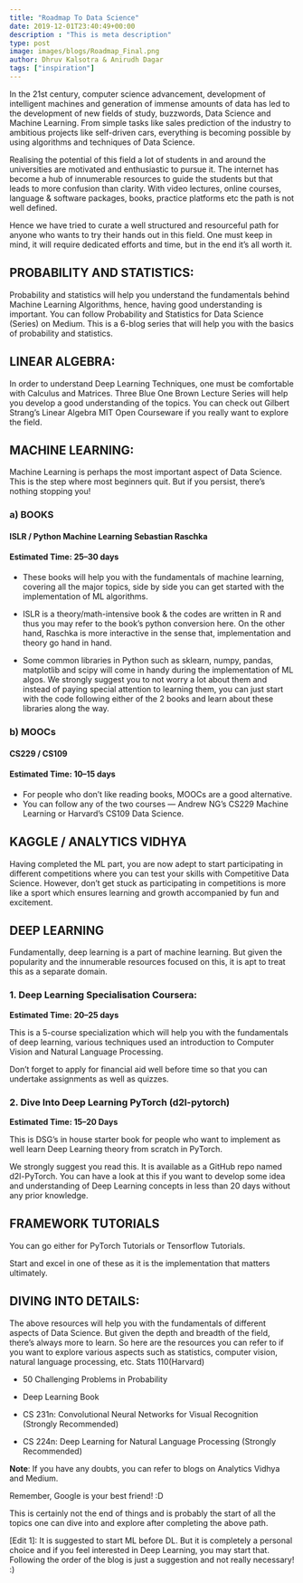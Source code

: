 ```yaml
---
title: "Roadmap To Data Science"
date: 2019-12-01T23:40:49+00:00
description : "This is meta description"
type: post
image: images/blogs/Roadmap_Final.png
author: Dhruv Kalsotra & Anirudh Dagar
tags: ["inspiration"]
---
```


In the 21st century, computer science advancement, development of intelligent machines and generation of immense amounts of data has led to the development of new fields of study, buzzwords, Data Science and Machine Learning. From simple tasks like sales prediction of the industry to ambitious projects like self-driven cars, everything is becoming possible by using algorithms and techniques of Data Science.

Realising the potential of this field a lot of students in and around the universities are motivated and enthusiastic to pursue it. The internet has become a hub of innumerable resources to guide the students but that leads to more confusion than clarity. With video lectures, online courses, language & software packages, books, practice platforms etc the path is not well defined.

Hence we have tried to curate a well structured and resourceful path for anyone who wants to try their hands out in this field. One must keep in mind, it will require dedicated efforts and time, but in the end it’s all worth it.

## PROBABILITY AND STATISTICS:

Probability and statistics will help you understand the fundamentals behind Machine Learning Algorithms, hence, having good understanding is important. You can follow Probability and Statistics for Data Science (Series) on Medium. This is a 6-blog series that will help you with the basics of probability and statistics.


## LINEAR ALGEBRA:
In order to understand Deep Learning Techniques, one must be comfortable with Calculus and Matrices. Three Blue One Brown Lecture Series will help you develop a good understanding of the topics. You can check out Gilbert Strang’s Linear Algebra MIT Open Courseware if you really want to explore the field.


## MACHINE LEARNING:
Machine Learning is perhaps the most important aspect of Data Science. This is the step where most beginners quit. But if you persist, there’s nothing stopping you!


### a) BOOKS

#### ISLR / Python Machine Learning Sebastian Raschka

#### Estimated Time: 25–30 days

* These books will help you with the fundamentals of machine learning, covering all the major topics, side by side you can get started with the implementation of ML algorithms.

* ISLR is a theory/math-intensive book & the codes are written in R and thus you may refer to the book’s python conversion here. On the other hand, Raschka is more interactive in the sense that, implementation and theory go hand in hand.

* Some common libraries in Python such as sklearn, numpy, pandas, matplotlib and scipy will come in handy during the implementation of ML algos. We strongly suggest you to not worry a lot about them and instead of paying special attention to learning them, you can just start with the code following either of the 2 books and learn about these libraries along the way.


### b) MOOCs

#### CS229 / CS109

#### Estimated Time: 10–15 days

* For people who don’t like reading books, MOOCs are a good alternative.
* You can follow any of the two courses — Andrew NG’s CS229 Machine Learning or Harvard’s CS109 Data Science.


## KAGGLE / ANALYTICS VIDHYA

Having completed the ML part, you are now adept to start participating in different competitions where you can test your skills with Competitive Data Science. However, don’t get stuck as participating in competitions is more like a sport which ensures learning and growth accompanied by fun and excitement.


## DEEP LEARNING

Fundamentally, deep learning is a part of machine learning. But given the popularity and the innumerable resources focused on this, it is apt to treat this as a separate domain.

### 1. Deep Learning Specialisation Coursera:

<b>Estimated Time: 20–25 days</b>
		
This is a 5-course specialization which will help you with the fundamentals of deep learning, various techniques used an introduction to Computer Vision and Natural Language Processing.
	
Don’t forget to apply for financial aid well before time so that you can undertake assignments as well as quizzes.
	
### 2. Dive Into Deep Learning PyTorch (d2l-pytorch)
	
<b>Estimated Time: 15–20 Days</b>
		
This is DSG’s in house starter book for people who want to implement as well learn Deep Learning theory from scratch in PyTorch.
	
We strongly suggest you read this. It is available as a GitHub repo named d2l-PyTorch. You can have a look at this if you want to develop some idea and understanding of Deep Learning concepts in less than 20 days without any prior knowledge.


## FRAMEWORK TUTORIALS

You can go either for PyTorch Tutorials or Tensorflow Tutorials.

Start and excel in one of these as it is the implementation that matters ultimately.


## DIVING INTO DETAILS:

The above resources will help you with the fundamentals of different aspects of Data Science. But given the depth and breadth of the field, there’s always more to learn. So here are the resources you can refer to if you want to explore various aspects such as statistics, computer vision, natural language processing, etc.
Stats 110(Harvard)

* 50 Challenging Problems in Probability

* Deep Learning Book

* CS 231n: Convolutional Neural Networks for Visual Recognition (Strongly Recommended)

* CS 224n: Deep Learning for Natural Language Processing (Strongly Recommended)

<b>Note</b>: If you have any doubts, you can refer to blogs on Analytics Vidhya and Medium.

Remember, Google is your best friend! :D

This is certainly not the end of things and is probably the start of all the topics one can dive into and explore after completing the above path.


\[Edit 1\]: It is suggested to start ML before DL. But it is completely a personal choice and if you feel interested in Deep Learning, you may start that. Following the order of the blog is just a suggestion and not really necessary! :)